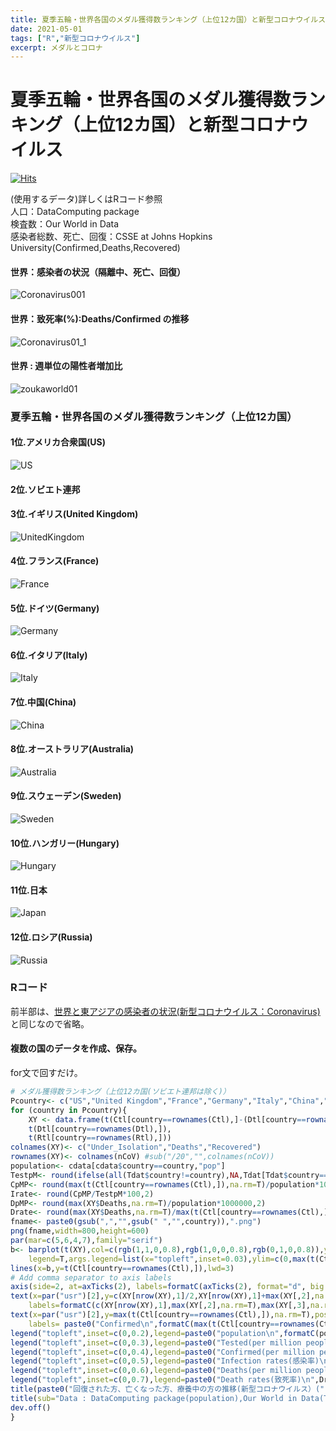 ```yaml
---
title: 夏季五輪・世界各国のメダル獲得数ランキング（上位12カ国）と新型コロナウイルス(Coronavirus)
date: 2021-05-01
tags: ["R","新型コロナウイルス"]
excerpt: メダルとコロナ
---
```


# 夏季五輪・世界各国のメダル獲得数ランキング（上位12カ国）と新型コロナウイルス

[![Hits](https://hits.seeyoufarm.com/api/count/incr/badge.svg?url=https%3A%2F%2Fgitpress.io%2F%40statrstart%2FCoronavirus20&count_bg=%2379C83D&title_bg=%23555555&icon=&icon_color=%23E7E7E7&title=hits&edge_flat=false)](https://hits.seeyoufarm.com)

(使用するデータ)詳しくはRコード参照  
人口：DataComputing package  
検査数：Our World in Data  
感染者総数、死亡、回復：CSSE at Johns Hopkins University(Confirmed,Deaths,Recovered)  

#### 世界：感染者の状況（隔離中、死亡、回復）

![Coronavirus001](https://raw.githubusercontent.com/statrstart/statrstart.github.com/master/source/images/Coronavirus001.png)

#### 世界：致死率(%):Deaths/Confirmed の推移

![Coronavirus01_1](https://raw.githubusercontent.com/statrstart/statrstart.github.com/master/source/images/Coronavirus01_1.png)

#### 世界 : 週単位の陽性者増加比

![zoukaworld01](https://raw.githubusercontent.com/statrstart/statrstart.github.com/master/source/images/zoukaworld01.png)

### 夏季五輪・世界各国のメダル獲得数ランキング（上位12カ国）

#### 1位.アメリカ合衆国(US)

![US](https://raw.githubusercontent.com/statrstart/statrstart.github.com/master/source/images/US.png)

#### 2位.ソビエト連邦

#### 3位.イギリス(United Kingdom)

![UnitedKingdom](https://raw.githubusercontent.com/statrstart/statrstart.github.com/master/source/images/UnitedKingdom.png)

#### 4位.フランス(France)

![France](https://raw.githubusercontent.com/statrstart/statrstart.github.com/master/source/images/France.png)

#### 5位.ドイツ(Germany)

![Germany](https://raw.githubusercontent.com/statrstart/statrstart.github.com/master/source/images/Germany.png)

#### 6位.イタリア(Italy)

![Italy](https://raw.githubusercontent.com/statrstart/statrstart.github.com/master/source/images/Italy.png)

#### 7位.中国(China)

![China](https://raw.githubusercontent.com/statrstart/statrstart.github.com/master/source/images/China.png)

#### 8位.オーストラリア(Australia)

![Australia](https://raw.githubusercontent.com/statrstart/statrstart.github.com/master/source/images/Australia.png)

#### 9位.スウェーデン(Sweden)

![Sweden](https://raw.githubusercontent.com/statrstart/statrstart.github.com/master/source/images/Sweden.png)

#### 10位.ハンガリー(Hungary)

![Hungary](https://raw.githubusercontent.com/statrstart/statrstart.github.com/master/source/images/Hungary.png)

#### 11位.日本

![Japan](https://raw.githubusercontent.com/statrstart/statrstart.github.com/master/source/images/Japan.png)

#### 12位.ロシア(Russia)

![Russia](https://raw.githubusercontent.com/statrstart/statrstart.github.com/master/source/images/Russia.png)

### Rコード

前半部は、[世界と東アジアの感染者の状況(新型コロナウイルス：Coronavirus)](https://gitpress.io/@statrstart/Coronavirus15)と同じなので省略。


#### 複数の国のデータを作成、保存。
for文で回すだけ。

```R
# メダル獲得数ランキング（上位12カ国(ソビエト連邦は除く)）
Pcountry<- c("US","United Kingdom","France","Germany","Italy","China","Australia","Sweden","Hungary","Japan","Russia")
for (country in Pcountry){
	XY <- data.frame(t(Ctl[country==rownames(Ctl),]-(Dtl[country==rownames(Dtl),] + Rtl[country==rownames(Rtl),])), 
	t(Dtl[country==rownames(Dtl),]), 
	t(Rtl[country==rownames(Rtl),]))
colnames(XY)<- c("Under_Isolation","Deaths","Recovered")
rownames(XY)<- colnames(nCoV) #sub("/20","",colnames(nCoV))
population<- cdata[cdata$country==country,"pop"]
TestpM<- round(ifelse(all(Tdat$country!=country),NA,Tdat[Tdat$country==country,"total_tests"])/population*1000000,0)
CpMP<- round(max(t(Ctl[country==rownames(Ctl),]),na.rm=T)/population*1000000,2)
Irate<- round(CpMP/TestpM*100,2)
DpMP<- round(max(XY$Deaths,na.rm=T)/population*1000000,2)
Drate<- round(max(XY$Deaths,na.rm=T)/max(t(Ctl[country==rownames(Ctl),]),na.rm=T)*100,2)
fname<- paste0(gsub(",","",gsub(" ","",country)),".png")
png(fname,width=800,height=600)
par(mar=c(5,6,4,7),family="serif")
b<- barplot(t(XY),col=c(rgb(1,1,0,0.8),rgb(1,0,0,0.8),rgb(0,1,0,0.8)),yaxt="n",
	legend=T,args.legend=list(x="topleft",inset=0.03),ylim=c(0,max(t(Ctl[country==rownames(Ctl),]),na.rm=T)*1.1))
lines(x=b,y=t(Ctl[country==rownames(Ctl),]),lwd=3)
# Add comma separator to axis labels
axis(side=2, at=axTicks(2), labels=formatC(axTicks(2), format="d", big.mark=','),las=1) 
text(x=par("usr")[2],y=c(XY[nrow(XY),1]/2,XY[nrow(XY),1]+max(XY[,2],na.rm=T)/2,XY[nrow(XY),1]+max(XY[,2],na.rm=T)+max(XY[,3],na.rm=T)/2),
	labels=formatC(c(XY[nrow(XY),1],max(XY[,2],na.rm=T),max(XY[,3],na.rm=T)),format="d", big.mark=','),xpd=T)
text(x=par("usr")[2],y=max(t(Ctl[country==rownames(Ctl),]),na.rm=T),pos=3,
	labels= paste0("Confirmed\n",formatC(max(t(Ctl[country==rownames(Ctl),]),na.rm=T), format="d", big.mark=',')),col="darkgreen",xpd=T)
legend("topleft",inset=c(0,0.2),legend=paste0("population\n",formatC(population,format="d",big.mark=',')),bty="n",cex=1.2)
legend("topleft",inset=c(0,0.3),legend=paste0("Tested(per million people)\n",formatC(TestpM,format="d",big.mark=',')),bty="n",cex=1.2)
legend("topleft",inset=c(0,0.4),legend=paste0("Confirmed(per million people)\n",CpMP),bty="n",cex=1.2,text.col="darkgreen")
legend("topleft",inset=c(0,0.5),legend=paste0("Infection rates(感染率)\n",Irate," %"),bty="n",cex=1.2,text.col="darkgreen")
legend("topleft",inset=c(0,0.6),legend=paste0("Deaths(per million people)\n",DpMP),bty="n",cex=1.2,text.col="red")
legend("topleft",inset=c(0,0.7),legend=paste0("Death rates(致死率)\n",Drate," %"),bty="n",cex=1.2,text.col="red")
title(paste0("回復された方、亡くなった方、療養中の方の推移(新型コロナウイルス）(",country,")"),cex.main=1.5)
title(sub="Data : DataComputing package(population),Our World in Data(Tested),CSSE at Johns Hopkins University(Confirmed,Deaths,Recovered)",line=3)
dev.off()
}
```
